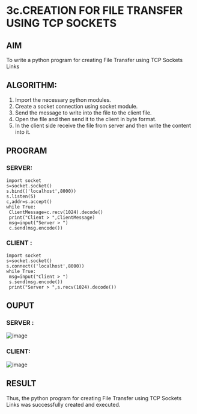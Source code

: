# 3c.CREATION FOR FILE TRANSFER USING TCP SOCKETS
## AIM
To write a python program for creating File Transfer using TCP Sockets Links
## ALGORITHM:
1. Import the necessary python modules.
2. Create a socket connection using socket module.
3. Send the message to write into the file to the client file.
4. Open the file and then send it to the client in byte format.
5. In the client side receive the file from server and then write the content into it.
## PROGRAM
### SERVER:
```
import socket
s=socket.socket()
s.bind(('localhost',8000))
s.listen(5)
c,addr=s.accept()
while True:
 ClientMessage=c.recv(1024).decode()
 print("Client > ",ClientMessage)
 msg=input("Server > ")
 c.send(msg.encode())

```

### CLIENT : 
```
import socket
s=socket.socket()
s.connect(('localhost',8000))
while True:
 msg=input("Client > ")
 s.send(msg.encode())
 print("Server > ",s.recv(1024).decode())

```

## OUPUT

### SERVER : 
![image](https://github.com/arbasil05/3b_CHAT_USING_TCP_SOCKETS/assets/144218037/7a1db6d1-2a7a-4cd7-8464-dea2b8450bcf)

### CLIENT: 
![image](https://github.com/arbasil05/3b_CHAT_USING_TCP_SOCKETS/assets/144218037/735b233f-ddde-4d1a-acce-b48f78f5ea2c)


## RESULT
Thus, the python program for creating File Transfer using TCP Sockets Links was 
successfully created and executed.
